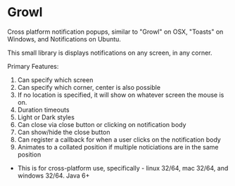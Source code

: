 Growl
=====

Cross platform notification popups, similar to "Growl" on OSX, "Toasts" on Windows, and Notifications on Ubuntu.

This small library is displays notifications on any screen, in any corner.

Primary Features:

1. Can specify which screen 
2. Can specify which corner, center is also possible
3. If no location is specified, it will show on whatever screen the mouse is on.
4. Duration timeouts
5. Light or Dark styles
6. Can close via close button or clicking on notification body
7. Can show/hide the close button
8. Can register a callback for when a user clicks on the notification body
9. Animates to a collated position if multiple noticiations are in the same position

- This is for cross-platform use, specifically - linux 32/64, mac 32/64, and windows 32/64. Java 6+
